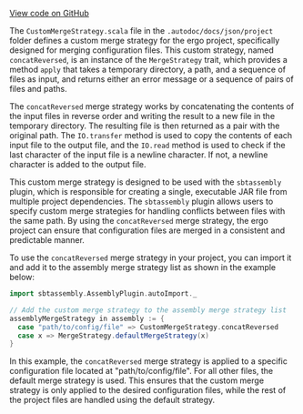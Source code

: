 [View code on GitHub](https://github.com/ergoplatform/ergo/.autodoc/docs/json/project)

The `CustomMergeStrategy.scala` file in the `.autodoc/docs/json/project` folder defines a custom merge strategy for the ergo project, specifically designed for merging configuration files. This custom strategy, named `concatReversed`, is an instance of the `MergeStrategy` trait, which provides a method `apply` that takes a temporary directory, a path, and a sequence of files as input, and returns either an error message or a sequence of pairs of files and paths.

The `concatReversed` merge strategy works by concatenating the contents of the input files in reverse order and writing the result to a new file in the temporary directory. The resulting file is then returned as a pair with the original path. The `IO.transfer` method is used to copy the contents of each input file to the output file, and the `IO.read` method is used to check if the last character of the input file is a newline character. If not, a newline character is added to the output file.

This custom merge strategy is designed to be used with the `sbtassembly` plugin, which is responsible for creating a single, executable JAR file from multiple project dependencies. The `sbtassembly` plugin allows users to specify custom merge strategies for handling conflicts between files with the same path. By using the `concatReversed` merge strategy, the ergo project can ensure that configuration files are merged in a consistent and predictable manner.

To use the `concatReversed` merge strategy in your project, you can import it and add it to the assembly merge strategy list as shown in the example below:

```scala
import sbtassembly.AssemblyPlugin.autoImport._

// Add the custom merge strategy to the assembly merge strategy list
assemblyMergeStrategy in assembly := {
  case "path/to/config/file" => CustomMergeStrategy.concatReversed
  case x => MergeStrategy.defaultMergeStrategy(x)
}
```

In this example, the `concatReversed` merge strategy is applied to a specific configuration file located at "path/to/config/file". For all other files, the default merge strategy is used. This ensures that the custom merge strategy is only applied to the desired configuration files, while the rest of the project files are handled using the default strategy.
